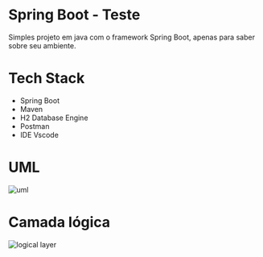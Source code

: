 # Spring Boot - Teste

Simples projeto em java com o framework Spring Boot, apenas para saber sobre seu ambiente.

# Tech Stack
- Spring Boot
- Maven
- H2 Database Engine
- Postman
- IDE Vscode

# UML

<img src="https://i.imgur.com/q6hfkgP.png" width="" alt="uml" />

# Camada lógica

<img src="https://i.imgur.com/cvyOOCo.png" width="" alt="logical layer" />
